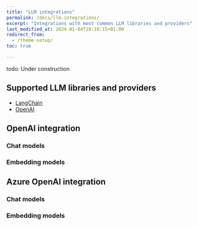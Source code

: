 ```yaml
---
title: "LLM integrations"
permalink: /docs/llm-integrations/
excerpt: "Integrations with most common LLM libraries and providers"
last_modified_at: 2024-01-04T18:18:15+01:00
redirect_from:
  - /theme-setup/
toc: true

---
```



todo: Under construction

## Supported LLM libraries and providers

* [LangChain](#langchain-integration)
* [OpenAI](#openai-integration)


## OpenAI integration


### Chat models

### Embedding models


## Azure OpenAI integration

### Chat models

### Embedding models